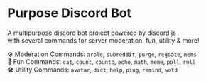# Purpose Discord Bot
A multipurpose discord bot project powered by discord.js<br> with several commands for server moderation, fun, utility & more!


⚙️ Moderation Commands: `arole`, `subreddit`, `purge`, `regdate`, `mems`<br>
🎉 Fun Commands: `cat`, `count`, `countb`, `echo`, `math`, `meme`, `poll`, `roll`<br>
🛠️ Utility Commands: `avatar`, `dict`, `help`, `ping`, `remind`, `wotd`
